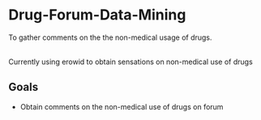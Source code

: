 # Drug-Forum-Data-Mining
To gather comments on the the non-medical usage of drugs.

<br>Currently using erowid to obtain sensations on non-medical use of drugs

## Goals
 - Obtain comments on the non-medical use of drugs on forum
 



